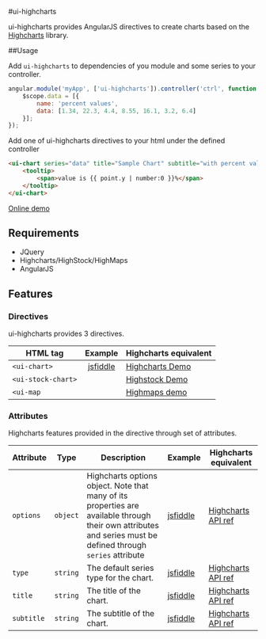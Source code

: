 #ui-highcharts

ui-highcharts provides AngularJS directives to create charts based on the [Highcharts](http://www.highcharts.com/) library.

##Usage

Add `ui-highcharts` to dependencies of you module and some series to your controller.

```javascript
angular.module('myApp', ['ui-highcharts']).controller('ctrl', function ($scope) {
    $scope.data = [{
        name: 'percent values',
        data: [1.34, 22.3, 4.4, 8.55, 16.1, 3.2, 6.4]
    }];
});
```

Add one of ui-highcharts directives to your html under the defined controller

```html
<ui-chart series="data" title="Sample Chart" subtitle="with percent values">
    <tooltip>
        <span>value is {{ point.y | number:0 }}%</span>
    </tooltip>
</ui-chart>
```

[Online demo](http://jsfiddle.net/gevgeny/LPVSz/)

## Requirements

- JQuery
- Highcharts/HighStock/HighMaps
- AngularJS

## Features

### Directives
ui-highcharts provides 3 directives.

| HTML tag      | Example | Highcharts equivalent |
| ------------- |:-------:| ----------------------|
| `<ui-chart>`  | [jsfiddle](http://jsfiddle.net/gevgeny/Mgm56/) | [Highcharts Demo](http://www.highcharts.com/demo) |
| `<ui-stock-chart>` | | [Highstock Demo](http://www.highcharts.com/stock/demo) |
| `<ui-map` |  | [Highmaps demo](http://www.highcharts.com/maps/demo) |

### Attributes
Highcharts features provided in the directive through set of attributes.

| Attribute             | Type     | Description                                   | Example                                           | Highcharts equivalent |
| ----------------------|----------|-----------------------------------------------|---------------------------------------------------|-----------------------|
| `options`             | `object` | Highcharts options object. Note that many of its properties are available through their own attributes and series must be defined through `series` attribute           | [jsfiddle](http://jsfiddle.net/gevgeny/8zBJL/)    | [Highcharts API ref](http://api.highcharts.com/highcharts) |
| `type`                | `string` | The default series type for the chart.        | [jsfiddle](http://jsfiddle.net/gevgeny/LPRLs/)    | [Highcharts API ref](http://api.highcharts.com/highcharts#chart.type) |
| `title`               | `string` | The title of the chart.        | [jsfiddle](http://jsfiddle.net/gevgeny/EtpLw/)    | [Highcharts API ref](http://api.highcharts.com/highcharts#title.text) |
| `subtitle`            | `string` | The subtitle of the chart.        | [jsfiddle](http://jsfiddle.net/gevgeny/EtpLw/)    | [Highcharts API ref](http://api.highcharts.com/highcharts#subtitle.text) |






    


